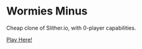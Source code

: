 # Wormies Minus
 Cheap clone of Slither.io, with 0-player capabilities.

[Play Here!](https://kaizarnike.itch.io/wormies-minus)

